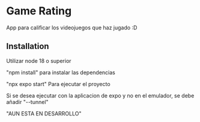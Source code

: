 
# Game Rating

App para calificar los videojuegos que haz jugado :D

## Installation

Utilizar node 18 o superior

"npm install" para instalar las dependencias

"npx expo start" Para ejecutar el proyecto

Si se desea ejecutar con la aplicacion de expo y no en el emulador, se debe añadir "--tunnel"

"AUN ESTA EN DESARROLLO"
```
    
